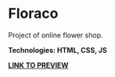 # Floraco

Project of online flower shop.

**Technologies: HTML, CSS, JS**

<a href="https://karminkarmen.github.io/floraco/">**LINK TO PREVIEW**</a>
